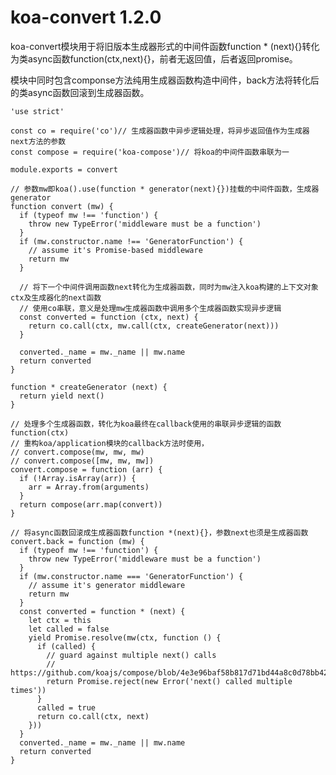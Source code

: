 # koa-convert 1.2.0

koa-convert模块用于将旧版本生成器形式的中间件函数function * (next){}转化为类async函数function(ctx,next){}，前者无返回值，后者返回promise。

模块中同时包含componse方法纯用生成器函数构造中间件，back方法将转化后的类async函数回滚到生成器函数。

	'use strict'
	
	const co = require('co')// 生成器函数中异步逻辑处理，将异步返回值作为生成器next方法的参数
	const compose = require('koa-compose')// 将koa的中间件函数串联为一
	
	module.exports = convert
	
	// 参数mw即koa().use(function * generator(next){})挂载的中间件函数，生成器generator
	function convert (mw) {
	  if (typeof mw !== 'function') {
	    throw new TypeError('middleware must be a function')
	  }
	  if (mw.constructor.name !== 'GeneratorFunction') {
	    // assume it's Promise-based middleware
	    return mw
	  }
	
	  // 将下一个中间件调用函数next转化为生成器函数，同时为mw注入koa构建的上下文对象ctx及生成器化的next函数
	  // 使用co串联，意义是处理mw生成器函数中调用多个生成器函数实现异步逻辑
	  const converted = function (ctx, next) {
	    return co.call(ctx, mw.call(ctx, createGenerator(next)))
	  }
	
	  converted._name = mw._name || mw.name
	  return converted
	}
	
	function * createGenerator (next) {
	  return yield next()
	}
	
	// 处理多个生成器函数，转化为koa最终在callback使用的串联异步逻辑的函数function(ctx)
	// 重构koa/application模块的callback方法时使用，
	// convert.compose(mw, mw, mw)
	// convert.compose([mw, mw, mw])
	convert.compose = function (arr) {
	  if (!Array.isArray(arr)) {
	    arr = Array.from(arguments)
	  }
	  return compose(arr.map(convert))
	}
	
	// 将async函数回滚成生成器函数function *(next){}，参数next也须是生成器函数
	convert.back = function (mw) {
	  if (typeof mw !== 'function') {
	    throw new TypeError('middleware must be a function')
	  }
	  if (mw.constructor.name === 'GeneratorFunction') {
	    // assume it's generator middleware
	    return mw
	  }
	  const converted = function * (next) {
	    let ctx = this
	    let called = false
	    yield Promise.resolve(mw(ctx, function () {
	      if (called) {
	        // guard against multiple next() calls
	        // https://github.com/koajs/compose/blob/4e3e96baf58b817d71bd44a8c0d78bb42623aa95/index.js#L36
	        return Promise.reject(new Error('next() called multiple times'))
	      }
	      called = true
	      return co.call(ctx, next)
	    }))
	  }
	  converted._name = mw._name || mw.name
	  return converted
	}